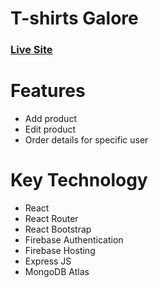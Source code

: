 # T-shirts Galore
### [Live Site](https://t-shirts-galore.firebaseapp.com/)

# Features 
- Add product
- Edit product
- Order details for specific user


# Key Technology
- React 
- React Router 
- React Bootstrap
- Firebase Authentication
- Firebase Hosting 
- Express JS
- MongoDB Atlas
